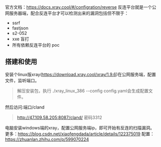 官方文档：<https://docs.xray.cool/#/configration/reverse>
反连平台就是一个公网服务器端，配合反连平台才可以检测出来的漏洞包括但不限于：
* ssrf
* fastjson
* s2-052
* xxe 盲打
* 所有依赖反连平台的 poc


## **搭建和使用**
安装个linux版xray(<https://download.xray.cool/xray/1.9.6>)在公网服务端，配置文件，监听端口。
>解压安装包，执行 ./xray_linux_386 --config config.yaml会生成配置文件。

然后访问:端口/cland
><http://47.109.58.205:8087/cland/>
   密码3312

电脑安装windows端的xray，配置公网服务端ip，即可开始有反连的扫描漏洞。
更多：<https://blog.csdn.net/xiaofengdada/article/details/122375019>
配置：<https://zhuanlan.zhihu.com/p/599070224>
